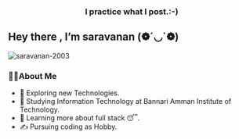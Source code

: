 <!DOCTYPE html>
<html>
<body>
    
<h3 align="center">I practice what I post.:-)</h3>
<h2>Hey there , I’m saravanan (❁´◡`❁)</h2>
    <p align="left"> <img src="https://komarev.com/ghpvc/?username=saravanan-2003&label=Profile%20views&color=0e75b6&style=flat" alt="saravanan-2003" /> </p>
<h3>👩‍💻About Me</h3>
<ul>
    <li>
        🤔 Exploring new Technologies.
    </li>
    <li>
        🏫 Studying Information Technology at Bannari Amman Institute of Technology.
    </li>
    <li>
        📑 Learning more about full stack 😴.
    </li>
    <li>
        ✍️ Pursuing coding as Hobby.
    </li>
</ul>
</p>

</body>
</html>

